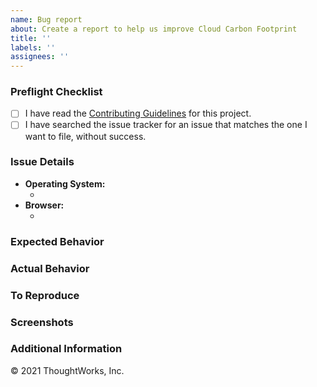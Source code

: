 ```yaml
---
name: Bug report
about: Create a report to help us improve Cloud Carbon Footprint
title: ''
labels: ''
assignees: ''
---
```


### Preflight Checklist

<!-- Please ensure you've completed the following steps by replacing [ ] with [x]-->

- [ ] I have read the [Contributing Guidelines](https://github.com/cloud-carbon-footprint/cloud-carbon-footprint/blob/trunk/CONTRIBUTING.md) for this project.
- [ ] I have searched the issue tracker for an issue that matches the one I want to file, without success.

### Issue Details

- **Operating System:**
  - <!-- (Platform and Version) e.g. macOS 10.13.6 / Windows 10 (1803) / Ubuntu 18.04 x64 -->
- **Browser:**
  - <!-- e.g. Chrome / Internet Explorer / Firefox -->

### Expected Behavior

<!-- A clear and concise description of what you expected to happen. -->

### Actual Behavior

<!-- A clear and concise description of what actually happened. -->

### To Reproduce

<!--
Your best chance of getting this bug looked at quickly is to provide steps to reproduce the bug.
-->

<!--
If you provide a URL, please list the commands required to clone/setup/run your repo e.g.
```sh
$ git clone $YOUR_URL -b $BRANCH
$ yarn install
$ yarn start
```
-->

### Screenshots

<!-- If applicable, add screenshots to help explain your problem. -->

### Additional Information

<!-- Add any other context about the problem here. -->

© 2021 ThoughtWorks, Inc.
